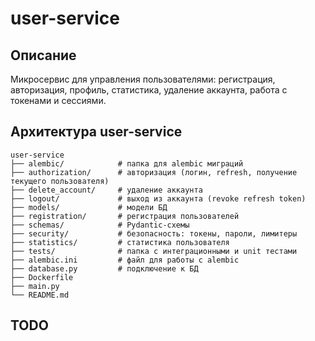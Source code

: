 # user-service

## Описание
Микросервис для управления пользователями: регистрация, авторизация, профиль, статистика, удаление аккаунта, работа с токенами и сессиями.

## Архитектура user-service
```
user-service
├── alembic/            # папка для alembic миграций
├── authorization/      # авторизация (логин, refresh, получение текущего пользователя)
├── delete_account/     # удаление аккаунта
├── logout/             # выход из аккаунта (revoke refresh token)
├── models/             # модели БД
├── registration/       # регистрация пользователей
├── schemas/            # Pydantic-схемы
├── security/           # безопасность: токены, пароли, лимитеры
├── statistics/         # статистика пользователя
├── tests/              # папка с интеграционными и unit тестами
├── alembic.ini         # файл для работы с alembic
├── database.py         # подключение к БД
├── Dockerfile
├── main.py
└── README.md
```

## TODO
